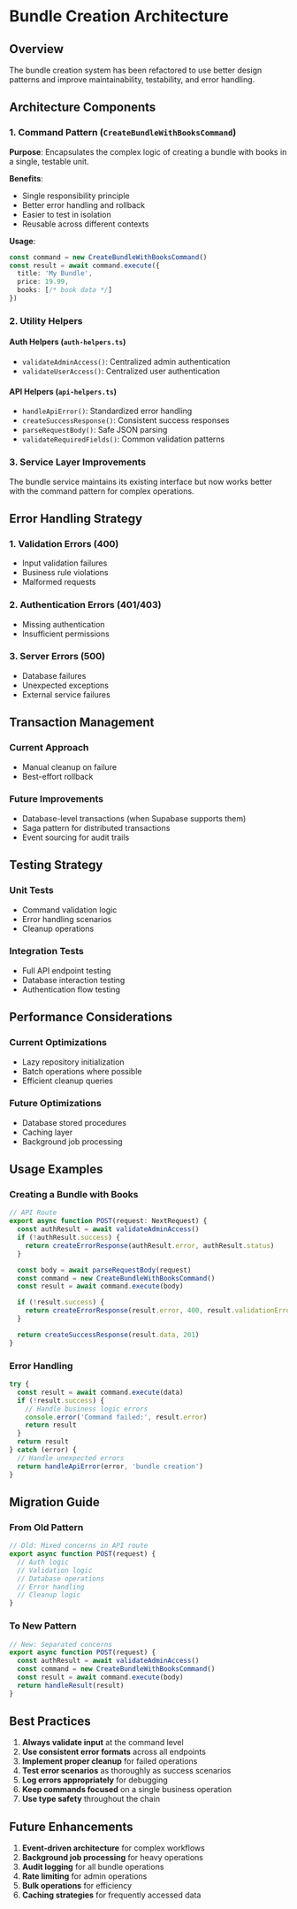 # Bundle Creation Architecture

## Overview

The bundle creation system has been refactored to use better design patterns and improve maintainability, testability, and error handling.

## Architecture Components

### 1. Command Pattern (`CreateBundleWithBooksCommand`)

**Purpose**: Encapsulates the complex logic of creating a bundle with books in a single, testable unit.

**Benefits**:
- Single responsibility principle
- Better error handling and rollback
- Easier to test in isolation
- Reusable across different contexts

**Usage**:
```typescript
const command = new CreateBundleWithBooksCommand()
const result = await command.execute({
  title: 'My Bundle',
  price: 19.99,
  books: [/* book data */]
})
```

### 2. Utility Helpers

#### Auth Helpers (`auth-helpers.ts`)
- `validateAdminAccess()`: Centralized admin authentication
- `validateUserAccess()`: Centralized user authentication

#### API Helpers (`api-helpers.ts`)
- `handleApiError()`: Standardized error handling
- `createSuccessResponse()`: Consistent success responses
- `parseRequestBody()`: Safe JSON parsing
- `validateRequiredFields()`: Common validation patterns

### 3. Service Layer Improvements

The bundle service maintains its existing interface but now works better with the command pattern for complex operations.

## Error Handling Strategy

### 1. Validation Errors (400)
- Input validation failures
- Business rule violations
- Malformed requests

### 2. Authentication Errors (401/403)
- Missing authentication
- Insufficient permissions

### 3. Server Errors (500)
- Database failures
- Unexpected exceptions
- External service failures

## Transaction Management

### Current Approach
- Manual cleanup on failure
- Best-effort rollback

### Future Improvements
- Database-level transactions (when Supabase supports them)
- Saga pattern for distributed transactions
- Event sourcing for audit trails

## Testing Strategy

### Unit Tests
- Command validation logic
- Error handling scenarios
- Cleanup operations

### Integration Tests
- Full API endpoint testing
- Database interaction testing
- Authentication flow testing

## Performance Considerations

### Current Optimizations
- Lazy repository initialization
- Batch operations where possible
- Efficient cleanup queries

### Future Optimizations
- Database stored procedures
- Caching layer
- Background job processing

## Usage Examples

### Creating a Bundle with Books

```typescript
// API Route
export async function POST(request: NextRequest) {
  const authResult = await validateAdminAccess()
  if (!authResult.success) {
    return createErrorResponse(authResult.error, authResult.status)
  }

  const body = await parseRequestBody(request)
  const command = new CreateBundleWithBooksCommand()
  const result = await command.execute(body)

  if (!result.success) {
    return createErrorResponse(result.error, 400, result.validationErrors)
  }

  return createSuccessResponse(result.data, 201)
}
```

### Error Handling

```typescript
try {
  const result = await command.execute(data)
  if (!result.success) {
    // Handle business logic errors
    console.error('Command failed:', result.error)
    return result
  }
  return result
} catch (error) {
  // Handle unexpected errors
  return handleApiError(error, 'bundle creation')
}
```

## Migration Guide

### From Old Pattern
```typescript
// Old: Mixed concerns in API route
export async function POST(request) {
  // Auth logic
  // Validation logic
  // Database operations
  // Error handling
  // Cleanup logic
}
```

### To New Pattern
```typescript
// New: Separated concerns
export async function POST(request) {
  const authResult = await validateAdminAccess()
  const command = new CreateBundleWithBooksCommand()
  const result = await command.execute(body)
  return handleResult(result)
}
```

## Best Practices

1. **Always validate input** at the command level
2. **Use consistent error formats** across all endpoints
3. **Implement proper cleanup** for failed operations
4. **Test error scenarios** as thoroughly as success scenarios
5. **Log errors appropriately** for debugging
6. **Keep commands focused** on a single business operation
7. **Use type safety** throughout the chain

## Future Enhancements

1. **Event-driven architecture** for complex workflows
2. **Background job processing** for heavy operations
3. **Audit logging** for all bundle operations
4. **Rate limiting** for admin operations
5. **Bulk operations** for efficiency
6. **Caching strategies** for frequently accessed data